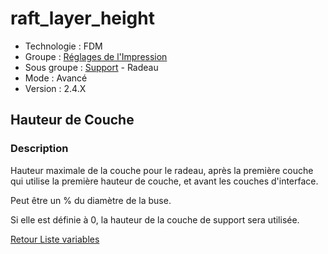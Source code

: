 # raft_layer_height

* Technologie : FDM
* Groupe : [Réglages de l'Impression](../print_settings/print_settings.md)
* Sous groupe : [Support](../print_settings/print_settings.md#support) - Radeau
* Mode : Avancé
* Version  : 2.4.X

## Hauteur de Couche

### Description

Hauteur maximale de la couche pour le radeau, après la première couche qui utilise la première hauteur de couche, et avant les couches  d'interface.

Peut être un % du diamètre de la buse.

Si elle est définie à 0, la hauteur de la couche de support sera utilisée.

[Retour Liste variables](variable_list.md)